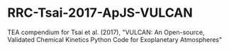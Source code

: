 # RRC-Tsai-2017-ApJS-VULCAN
TEA compendium for Tsai et al. (2017), "VULCAN: An Open-source, Validated Chemical Kinetics Python Code for Exoplanetary Atmospheres" 
